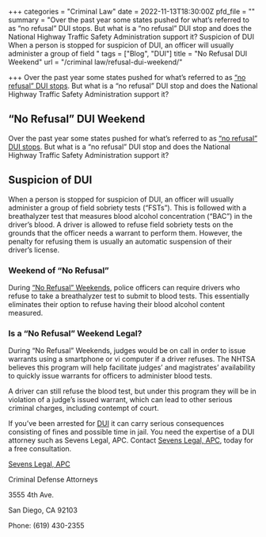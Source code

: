 +++
categories = "Criminal Law"
date = 2022-11-13T18:30:00Z
pfd_file = ""
summary = "Over the past year some states pushed for what’s referred to as “no refusal” DUI stops. But what is a “no refusal” DUI stop and does the National Highway Traffic Safety Administration support it? Suspicion of DUI When a person is stopped for suspicion of DUI, an officer will usually administer a group of field "
tags = ["Blog", "DUI"]
title = "No Refusal DUI Weekend"
url = "/criminal law/refusal-dui-weekend/"

+++
Over the past year some states pushed for what’s referred to as [“no refusal” DUI stops](https://www.sevenslegal.com/san-diego-dui-defense-lawyer/ "San Diego DUI Defense Lawyer"). But what is a “no refusal” DUI stop and does the National Highway Traffic Safety Administration support it?

## “No Refusal” DUI Weekend

Over the past year some states pushed for what’s referred to as [“no refusal” DUI stops](https://www.sevenslegal.com/san-diego-dui-defense-lawyer/ "San Diego DUI Defense Lawyer"). But what is a “no refusal” DUI stop and does the National Highway Traffic Safety Administration support it?

## Suspicion of DUI

When a person is stopped for suspicion of DUI, an officer will usually administer a group of field sobriety tests (“FSTs”). This is followed with a breathalyzer test that measures blood alcohol concentration (“BAC”) in the driver’s blood. A driver is allowed to refuse field sobriety tests on the grounds that the officer needs a warrant to perform them. However, the penalty for refusing them is usually an automatic suspension of their driver’s license.

### Weekend of “No Refusal”

During [“No Refusal” Weekends](https://www.sevenslegal.com/san-diego-dui-defense-lawyer/ "San Diego DUI Defense Lawyer"), police officers can require drivers who refuse to take a breathalyzer test to submit to blood tests. This essentially eliminates their option to refuse having their blood alcohol content measured.

### Is a “No Refusal” Weekend Legal?

During “No Refusal” Weekends, judges would be on call in order to issue warrants using a smartphone or vi computer if a driver refuses. The NHTSA believes this program will help facilitate judges’ and magistrates’ availability to quickly issue warrants for officers to administer blood tests.

A driver can still refuse the blood test, but under this program they will be in violation of a judge’s issued warrant, which can lead to other serious criminal charges, including contempt of court.

If you’ve been arrested for [DUI](https://www.sevenslegal.com/san-diego-dui-defense-lawyer/ "San Diego DUI Defense Lawyer") it can carry serious consequences consisting of fines and possible time in jail. You need the expertise of a DUI attorney such as Sevens Legal, APC. Contact [Sevens Legal, APC](https://www.sevenslegal.com/ "Sevens Legal, APC"), today for a free consultation.

[Sevens Legal, APC](https://www.sevenslegal.com/ "Sevens Legal, APC")

Criminal Defense Attorneys

3555 4th Ave.

San Diego, CA 92103

Phone: (619) 430-2355